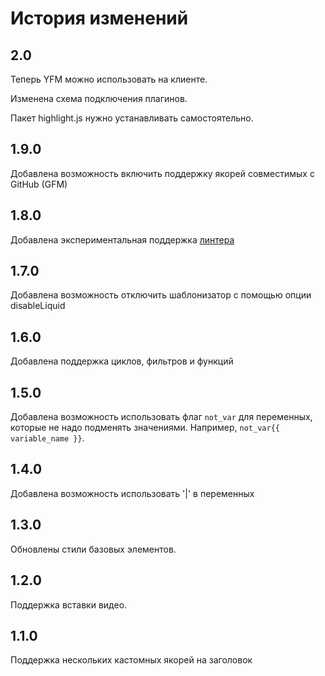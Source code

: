# История изменений

## 2.0

Теперь YFM можно использовать на клиенте.

Изменена схема подключения плагинов.

Пакет highlight.js нужно устанавливать самостоятельно.

## 1.9.0

Добавлена возможность включить поддержку якорей совместимых с GitHub (GFM)

## 1.8.0

Добавлена экспериментальная поддержка [линтера](./lib/yfmlint/README.md)

## 1.7.0

Добавлена возможность отключить шаблонизатор с помощью опции disableLiquid

## 1.6.0

Добавлена поддержка циклов, фильтров и функций

## 1.5.0

Добавлена возможность использовать флаг `not_var` для переменных, которые не надо подменять значениями. Например, `not_var{{ variable_name }}`.

## 1.4.0

Добавлена возможность использовать '|' в переменных

## 1.3.0

Обновлены стили базовых элементов.

## 1.2.0

Поддержка вставки видео.

## 1.1.0

Поддержка нескольких кастомных якорей на заголовок
